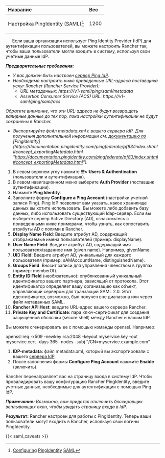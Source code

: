 ﻿


|**Название**|**Вес**|
| :- | :- |
|<p> </p><p>Настройка PingIdentity (SAML)[^1]</p>|1200|


`	`Если ваша организация использует Ping Identity Provider (IdP) для аутентификации пользователей, вы можете настроить Rancher так, чтобы ваши пользователи могли входить в систему, используя свои учетные данные IdP.



***Предварительные требования:***

- *У вас должен быть настроен [сервер Ping IdP](https://www.pingidentity.com/ "https://www.pingidentity.com/").*
- *Необходимо настроить ниже приведенные URL-адреса поставщика услуг Rancher (Rancher Service Provider):* 
  - *URL метаданных: https://<rancher-server>/v1-saml/ping/saml/metadata* 
  - *Assertion Consumer Service (ACS) URL: https://<rancher-server>/v1-saml/ping/saml/acs* 

*Обратите внимание, что эти URL-адреса не будут возвращать валидные данные до тех пор, пока настройки аутентификации не будут сохранены в Rancher.*

- *Экспортируйте файл metadata.xml с вашего сервера IdP. Для получения дополнительной информации см. [документацию по ](https://documentation.pingidentity.com/pingfederate/pf83/index.shtml#concept_exportingMetadata.html "https://documentation.pingidentity.com/pingfederate/pf83/index.shtml#concept_exportingMetadata.html")[PingIdentity](https://documentation.pingidentity.com/pingfederate/pf83/index.shtml#concept_exportingMetadata.html "https://documentation.pingidentity.com/pingfederate/pf83/index.shtml#concept_exportingMetadata.html").* 

1. В левом верхнем углу нажмите **☰> Users & Authentication** (пользователи и аутентификация).
1. В левом навигационном меню выберите **Auth Provider** (поставщик аутентификации).
1. Нажмите **Ping Identity**.
1. Заполните форму **Configure a Ping Account** (настройки учетной записи Ping). Ping IdP позволяет вам указать, какое хранилище данных вы хотите использовать. Вы можете либо добавить базу данных, либо использовать существующий ldap-сервер. Если вы выберете сервер Active Directory (AD), ознакомьтесь с приведенными ниже примерами, чтобы узнать, как сопоставить атрибуты AD с полями в Rancher.
1. **Display Name Field**: Введите атрибут AD, содержащий отображаемые имена пользователей (пример: displayName).
1. **User Name Field**: Введите атрибут AD, содержащий имя пользователя/заданное имя (given name). Например, givenName.
1. **UID Field**: Введите атрибут AD, уникальный для каждого пользователя (пример: sAMAccountName, distinguishedName).
1. **Groups Field**: Вносит записи для управления членством в группах (пример: memberOf).
1. **Entity ID Field** (необязательно): опубликованный уникальный идентификатор вашего партнера, зависящий от протокола. Этот идентификатор определяет вашу организацию как объект, управляющий сервером для транзакций SAML 2.0. Этот идентификатор, возможно, был получен вне диапазона или через файл метаданных SAML.
1. **Rancher API Host**: введите URL-адрес вашего сервера Rancher.
1. **Private Key and Certificate**: пара ключ-сертификат для создания защищенной оболочки (secure shell) между Rancher и вашим IdP.

Вы можете сгенерировать ее с помощью команды openssl. Например:

openssl req -x509 -newkey rsa:2048 -keyout myservice.key -out myservice.cert -days 365 -nodes -subj "/CN=myservice.example.com"

1. **IDP-metadata**: файл metadata.xml, который вы экспортировали с вашего [сервера IdP](https://documentation.pingidentity.com/pingfederate/pf83/index.shtml#concept_exportingMetadata.html "https://documentation.pingidentity.com/pingfederate/pf83/index.shtml#concept_exportingMetadata.html").
5. После заполнения формы **Configure Ping Account** нажмите **Enable** (включить).

Rancher перенаправляет вас на страницу входа в систему IdP. Чтобы провалидировать вашу конфигурацию Rancher PingIdentity, введите учетные данные, необходимые для аутентификации с помощью Ping IdP.

***Примечание:** Возможно, вам придется отключить блокировщик всплывающих окон, чтобы увидеть страницу входа в IdP.*

**Результат:** Rancher настроен для работы с PingIdentity. Теперь ваши пользователи могут входить в Rancher, используя свои логины PingIdentity.

{{< saml\_caveats >}}









[^1]: [Configuring](https://github.com/rancher/docs/blob/master/content/rancher/v2.6/en/admin-settings/authentication/ping-federate/_index.md "https://github.com/rancher/docs/blob/master/content/rancher/v2.6/en/admin-settings/authentication/ping-federate/_index.md")
 [PingIdentity](https://github.com/rancher/docs/blob/master/content/rancher/v2.6/en/admin-settings/authentication/ping-federate/_index.md "https://github.com/rancher/docs/blob/master/content/rancher/v2.6/en/admin-settings/authentication/ping-federate/_index.md")
 [SAML](https://github.com/rancher/docs/blob/master/content/rancher/v2.6/en/admin-settings/authentication/ping-federate/_index.md "https://github.com/rancher/docs/blob/master/content/rancher/v2.6/en/admin-settings/authentication/ping-federate/_index.md")
